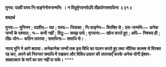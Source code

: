 **मुनय: पदवीं यस्य नि:सङ्गेनोरुजन्मभि: ।** **न विदुर्मृगयन्तोऽपि तीव्रयोगसमाधिना ॥ ३१॥** 

**शब्दार्थ** 

**मुनय:—** **मुनिगण** **; पदवीम्—** **पथ** **; यस्य—** **जिसका** **; नि:सङ्गेन—** **विरक्ति से** **; उरु-जन्मभि:—** **अनेक जन्मों के पश्चात्** **; न—** **कभी** **नहीं** **; विदु:—** **समझ पाये** **; मृगयन्त:—** **खोज करते हुए** **; अपि—** **निश्चय ही** **; तीव्र-योग—** **कठिन तपस्या** **; समाधिना—** **समाधि से।** **.** 

**नारद मुनि ने आगे बताया : अनेकानेक जन्मों तक इस विधि का पालन करते हुए तथा** **भौतिक कल्मष से विरक्त रह कर, अपने को निरन्तर समाधि में रखकर और विविध प्रकार की** **तपस्याएँ करके अनेक योगी ईश्वर-साक्षात्कार के मार्ग का पार नहीं पा सके।** **** 